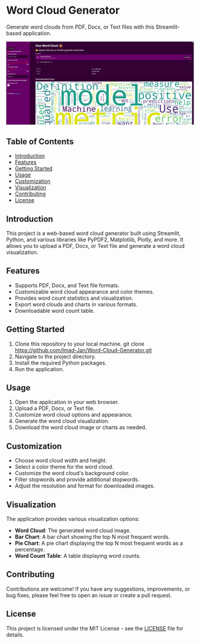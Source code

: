 # Word Cloud Generator

Generate word clouds from PDF, Docx, or Text files with this Streamlit-based application.

![Word Cloud Generator](screenshot.png)

## Table of Contents
- [Introduction](#introduction)
- [Features](#features)
- [Getting Started](#getting-started)
- [Usage](#usage)
- [Customization](#customization)
- [Visualization](#visualization)
- [Contributing](#contributing)
- [License](#license)

## Introduction
This project is a web-based word cloud generator built using Streamlit, Python, and various libraries like PyPDF2, Matplotlib, Plotly, and more. It allows you to upload a PDF, Docx, or Text file and generate a word cloud visualization.

## Features
- Supports PDF, Docx, and Text file formats.
- Customizable word cloud appearance and color themes.
- Provides word count statistics and visualization.
- Export word clouds and charts in various formats.
- Downloadable word count table.

## Getting Started
1. Clone this repository to your local machine.
git clone https://github.com/Imad-Jan/Word-Cloud-Generator.git
2. Navigate to the project directory.
3. Install the required Python packages.
4. Run the application.

## Usage
1. Open the application in your web browser.
2. Upload a PDF, Docx, or Text file.
3. Customize word cloud options and appearance.
4. Generate the word cloud visualization.
5. Download the word cloud image or charts as needed.

## Customization
- Choose word cloud width and height.
- Select a color theme for the word cloud.
- Customize the word cloud's background color.
- Filter stopwords and provide additional stopwords.
- Adjust the resolution and format for downloaded images.

## Visualization
The application provides various visualization options:
- **Word Cloud**: The generated word cloud image.
- **Bar Chart**: A bar chart showing the top N most frequent words.
- **Pie Chart**: A pie chart displaying the top N most frequent words as a percentage.
- **Word Count Table**: A table displaying word counts.

## Contributing
Contributions are welcome! If you have any suggestions, improvements, or bug fixes, please feel free to open an issue or create a pull request.

## License
This project is licensed under the MIT License - see the [LICENSE](LICENSE) file for details.


